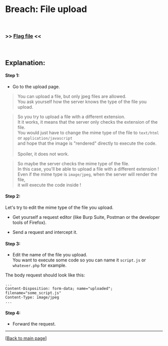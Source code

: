 # Breach: File upload


<br>

### >> [Flag file](../flag) <<

<br>


## Explanation:


#### Step 1:

- Go to the upload page.

> You can upload a file, but only jpeg files are allowed.<br>
> You ask yourself how the server knows the type of the file you upload.

> So you try to upload a file with a different extension.<br>
> It it works, it means that the server only checks the extension of the file.<br>
> You would just have to change the mime type of the file to `text/html` or `application/javascript`<br>
> and hope that the image is "rendered" directly to execute the code.<br>
> <br>
> Spoiler, it does not work.

> So maybe the server checks the mime type of the file.<br>
> In this case, you'll be able to upload a file with a different extension !<br>
> Even if the mime type is `image/jpeg`, when the server will render the file,<br>
> it will execute the code inside !

#### Step 2:

Let's try to edit the mime type of the file you upload.

- Get yourself a request editor (like Burp Suite, Postman or the developer tools of Firefox).

- Send a request and intercept it.


#### Step 3:

- Edit the name of the file you upload.<br>
  You want to execute some code so you can name it `script.js` or `whatever.php` for example.

The body request should look like this:
```
...
Content-Disposition: form-data; name="uploaded"; filename="some_script.js"
Content-Type: image/jpeg
...
```


#### Step 4:

- Forward the request.


---

[[Back to main page](/#darkly)]
